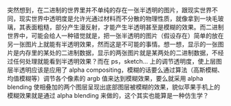 突然想到，在二进制的世界里并不单纯的存在一张半透明的图片，跟现实世界不同，现实世界中透明度是允许光通过材料而不分散的物理性质，就像拿到一块毛玻璃，其表面粗糙，部分产生漫反射，才能产生半透明甚至是模糊的效果。而二进制世界中，可能会给人一种错觉就是，把一张半透明的图片（假设存在）简单的放在另一张图片上就能有半透明效果，然而这是不可能的事情。想一想，显示的一张图片是内存里的某处的二进制数据，显示的两张图片就是某两处的二进制数据，不经过任何处理就能看到半透明效果？而在 ps，sketch... 上的调节透明度，使上层图层半透明应该是应用了 alpha compositing，模糊的话要么通过算法（高斯模糊、均值模糊等）调节各个像素的 argb 值来达到模糊效果，要么就采用 alpha blending 使相叠加的两个图层呈现出底部图层被模糊的效果，貌似苹果手机上的模糊效果就是通过 alpha blending 来做的，这个其实也能算是一种仿生学？
